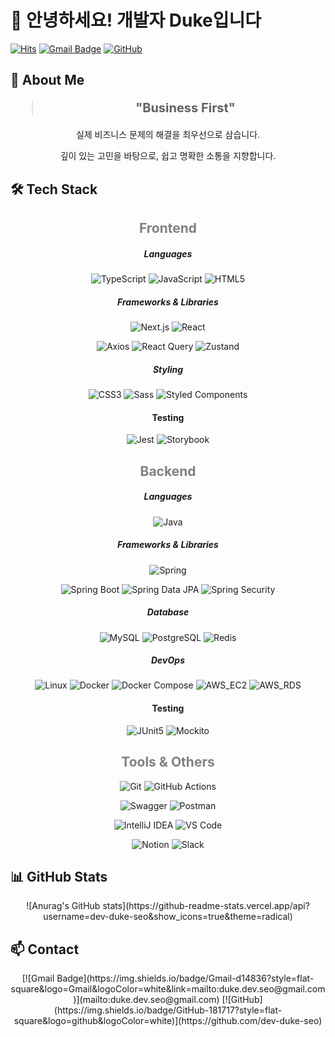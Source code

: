 # 👋 안녕하세요! 개발자 Duke입니다

[![Hits](https://hits.seeyoufarm.com/api/count/incr/badge.svg?url=https%3A%2F%2Fgithub.com%2Fdev-duke-seo&count_bg=%2379C83D&title_bg=%23555555&icon=&icon_color=%23E7E7E7&title=hits&edge_flat=false)](https://hits.seeyoufarm.com)
[![Gmail Badge](https://img.shields.io/badge/Gmail-d14836?style=flat-square&logo=Gmail&logoColor=white&link=mailto:duke.dev.seo@gmail.com)](mailto:duke.dev.seo@gmail.com)
[![GitHub](https://img.shields.io/badge/GitHub-181717?style=flat-square&logo=github&logoColor=white)](https://github.com/dev-duke-seo)

## 🚀 About Me
<div align="center">
<blockquote style="font-size: 20px; font-weight: bold;">"Business First"</blockquote>
실제 비즈니스 문제의 해결을 최우선으로 삼습니다. 

깊이 있는 고민을 바탕으로, 쉽고 명확한 소통을 지향합니다.

</div>

## 🛠️ Tech Stack
<div align="center">

### <h2 style="color:grey">Frontend</h2>

##### Languages 
![TypeScript](https://img.shields.io/badge/TypeScript-007ACC?style=flat-square&logo=typescript&logoColor=white)
![JavaScript](https://img.shields.io/badge/JavaScript-F7DF1E?style=flat-square&logo=javascript&logoColor=black)
![HTML5](https://img.shields.io/badge/HTML5-E34F26?style=flat-square&logo=html5&logoColor=white)

##### Frameworks & Libraries
![Next.js](https://img.shields.io/badge/Next.js-000000?style=flat-square&logo=Next.js&logoColor=white)
![React](https://img.shields.io/badge/React-20232A?style=flat-square&logo=react&logoColor=61DAFB)

![Axios](https://img.shields.io/badge/Axios-5A29E4?style=flat-square&logo=axios&logoColor=white)
![React Query](https://img.shields.io/badge/React_Query-FF4154?style=flat-square&logo=react-query&logoColor=white)
![Zustand](https://img.shields.io/badge/Zustand-000000?style=flat-square&logo=zustand&logoColor=white)


##### Styling
![CSS3](https://img.shields.io/badge/CSS3-1572B6?style=flat-square&logo=css3&logoColor=white)
![Sass](https://img.shields.io/badge/Sass-CC6699?style=flat-square&logo=sass&logoColor=white)
![Styled Components](https://img.shields.io/badge/Styled_Components-DB7093?style=flat-square&logo=styled-components&logoColor=white)

#### Testing
![Jest](https://img.shields.io/badge/Jest-C21325?style=flat-square&logo=jest&logoColor=white)
![Storybook](https://img.shields.io/badge/Storybook-FF4785?style=flat-square&logo=storybook&logoColor=white)



### <h2 style="color:grey">Backend</h2>

##### Languages
![Java](https://img.shields.io/badge/Java-ED8B00?style=flat-square&logo=java&logoColor=white)

##### Frameworks & Libraries
![Spring](https://img.shields.io/badge/Spring-6DB33F?style=flat-square&logo=spring&logoColor=white)

![Spring Boot](https://img.shields.io/badge/Spring_Boot-6DB33F?style=flat-square&logo=spring-boot&logoColor=white)
![Spring Data JPA](https://img.shields.io/badge/Spring_Data_JPA-6DB33F?style=flat-square&logo=spring&logoColor=white)
![Spring Security](https://img.shields.io/badge/Spring_Security-6DB33F?style=flat-square&logo=spring-security&logoColor=white)

##### Database
![MySQL](https://img.shields.io/badge/MySQL-4479A1?style=flat-square&logo=mysql&logoColor=white)
![PostgreSQL](https://img.shields.io/badge/PostgreSQL-336791?style=flat-square&logo=postgresql&logoColor=white)
![Redis](https://img.shields.io/badge/Redis-DC382D?style=flat-square&logo=redis&logoColor=white)

##### DevOps
![Linux](https://img.shields.io/badge/Linux-FCC624?style=flat-square&logo=linux&logoColor=black)
![Docker](https://img.shields.io/badge/Docker-2496ED?style=flat-square&logo=docker&logoColor=white)
![Docker Compose](https://img.shields.io/badge/Docker_Compose-2496ED?style=flat-square&logo=docker&logoColor=white)
![AWS_EC2](https://img.shields.io/badge/AWS_EC2-232F3E?style=flat-square&logo=amazon-aws&logoColor=white)
![AWS_RDS](https://img.shields.io/badge/AWS_RDS-232F3E?style=flat-square&logo=amazon-aws&logoColor=white)


#### Testing
![JUnit5](https://img.shields.io/badge/JUnit5-25A162?style=flat-square&logo=junit5&logoColor=white)
![Mockito](https://img.shields.io/badge/Mockito-78A641?style=flat-square&logo=mockito&logoColor=white)

### <h2 style="color:grey">Tools & Others</h2>
![Git](https://img.shields.io/badge/Git-F05032?style=flat-square&logo=git&logoColor=white)
![GitHub Actions](https://img.shields.io/badge/GitHub_Actions-2088FF?style=flat-square&logo=github-actions&logoColor=white)

![Swagger](https://img.shields.io/badge/Swagger-85EA2D?style=flat-square&logo=swagger&logoColor=white)
![Postman](https://img.shields.io/badge/Postman-FF6C37?style=flat-square&logo=postman&logoColor=white)

![IntelliJ IDEA](https://img.shields.io/badge/IntelliJ_IDEA-000000?style=flat-square&logo=intellij-idea&logoColor=white)
![VS Code](https://img.shields.io/badge/VS_Code-007ACC?style=flat-square&logo=visual-studio-code&logoColor=white)

![Notion](https://img.shields.io/badge/Notion-000000?style=flat-square&logo=notion&logoColor=white)
![Slack](https://img.shields.io/badge/Slack-4A154B?style=flat-square&logo=slack&logoColor=white)
</div>

## 📊 GitHub Stats
<div align="center">
![Anurag's GitHub stats](https://github-readme-stats.vercel.app/api?username=dev-duke-seo&show_icons=true&theme=radical)
</div>

## 📫 Contact
<div align="center">
[![Gmail Badge](https://img.shields.io/badge/Gmail-d14836?style=flat-square&logo=Gmail&logoColor=white&link=mailto:duke.dev.seo@gmail.com)](mailto:duke.dev.seo@gmail.com)
[![GitHub](https://img.shields.io/badge/GitHub-181717?style=flat-square&logo=github&logoColor=white)](https://github.com/dev-duke-seo)
</div>